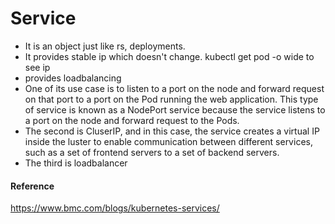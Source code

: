 # Service

- It is an object just like rs, deployments.
- It provides stable ip which doesn't change. kubectl get pod -o wide to see ip
- provides loadbalancing
- One of its use case is to listen to a port on the node and forward request on that port to a port on the Pod running the web application. This type of service is known as a NodePort service because the service listens to a port 
on the node and forward request to the Pods.
- The second is CluserIP, and in this case, the service creates a virtual IP inside the luster to enable communication between different services, such as a set of frontend servers
to a set of backend servers.
- The third is loadbalancer





#### Reference 
https://www.bmc.com/blogs/kubernetes-services/
